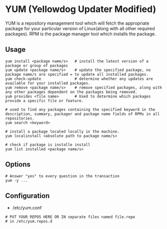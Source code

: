 # YUM (Yellowdog Updater Modified)

YUM is a repository management tool which will fetch the appropriate package for your particular version of Linux(along with all other required packages).
RPM is the package manager tool which installs the package.

## Usage

~~~
yum install <package name/s>   # install the latest version of a package or group of packages
yum update <package name/s>    # update the specified package, no package name/s are specified = to update all installed packages.
yum check-update               # determine whether any updates are available for your installed packages.
yum remove <package name/s>    # remove specified packages, along with any other packages dependent on the packages being removed.
yum provides <file name>       # Used to determine which packages provide a specific file or feature.

# used to find any packages containing the specified keyword in the description, summary, packager and package name fields of RPMs in all repositories.
yum search <keyword> 

# install a package located locally in the machine.
yum localinstall <absolute path to package name/s> 

# check if package is installe install
yum list installed <package name/s> 
~~~

## Options

~~~
# Answer "yes" to every question in the transaction
yum -y ...
~~~

## Configuration

* /etc/yum.conf

~~~
# PUT YOUR REPOS HERE OR IN separate files named file.repo
# in /etc/yum.repos.d
~~~

